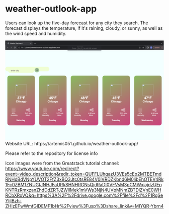 # weather-outlook-app

Users can look up the five-day forecast for any city they search. The forecast displays the temperature, if it's raining, cloudy, or sunny, as well as the wind speed and humidity.

<img src="assets/Screenshot 2023-11-11 at 1.21.50 AM.png" alt="preview of weather dashboard"/>
Website URL: https://artemis051.github.io/weather-outlook-app/

Please refer to the repository for license info

Icon images were from the Greatstack tutorial channel: https://www.youtube.com/redirect?event=video_description&redir_token=QUFFLUhqazU3VEs5cEo2MTBETmdRNHdBdVNpYUVOT2FfZ3xBQ3Jtc0tsRE84V0lVRDZKbnd6M0libEhOTEV4Rk1Fc0ZBM1ZNUGtJNHJFaURkSHNHRGNsQjdRaDI0VFVsM3pCMWxiajdzUEpKNTRzRmxzanZhdDdZRTJZWllMek1mVWs3NjN4UVpMNmZBTDlZVnE0WHRCbXRxVQ&q=https%3A%2F%2Fdrive.google.com%2Ffile%2Fd%2F1RgSeYljIBzh-ZHIzEFwWmfGIDEMF1bHr%2Fview%3Fusp%3Dshare_link&v=MIYQR-Ybrn4